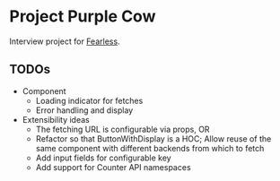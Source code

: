 # Project Purple Cow

Interview project for [Fearless](https://fearless.tech/).

## TODOs

* Component
  * Loading indicator for fetches
  * Error handling and display
* Extensibility ideas
  * The fetching URL is configurable via props, OR
  * Refactor so that ButtonWithDisplay is a HOC; Allow reuse of the same component with different backends from which to fetch
  * Add input fields for configurable key
  * Add support for Counter API namespaces